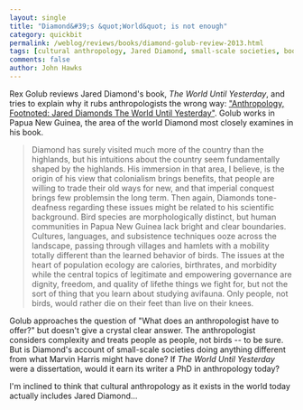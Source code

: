 ```yaml
---
layout: single 
title: "Diamond&#39;s &quot;World&quot; is not enough" 
category: quickbit
permalink: /weblog/reviews/books/diamond-golub-review-2013.html
tags: [cultural anthropology, Jared Diamond, small-scale societies, books, history of cultural anthropology] 
comments: false 
author: John Hawks 
---
```


Rex Golub reviews Jared Diamond's book, <em>The World Until Yesterday</em>, and tries to explain why it rubs anthropologists the wrong way: <a href="http://theappendix.net/issues/2013/4/anthropology-footnoted-jared-diamonds-the-world-until-yesterday">"Anthropology, Footnoted: Jared Diamonds The World Until Yesterday"</a>. Golub works in Papua New Guinea, the area of the world Diamond most closely examines in his book. 

<blockquote>Diamond has surely visited much more of the country than the highlands, but his intuitions about the country seem fundamentally shaped by the highlands. His immersion in that area, I believe, is the origin of his view that colonialism brings benefits, that people are willing to trade their old ways for new, and that imperial conquest brings few problemsin the long term. Then again, Diamonds tone-deafness regarding these issues might be related to his scientific background. Bird species are morphologically distinct, but human communities in Papua New Guinea lack bright and clear boundaries. Cultures, languages, and subsistence techniques ooze across the landscape, passing through villages and hamlets with a mobility totally different than the learned behavior of birds. The issues at the heart of population ecology are calories, birthrates, and morbidity while the central topics of legitimate and empowering governance are dignity, freedom, and quality of lifethe things we fight for, but not the sort of thing that you learn about studying avifauna. Only people, not birds, would rather die on their feet than live on their knees.</blockquote>

Golub approaches the question of "What does an anthropologist have to offer?" but doesn't give a crystal clear answer. The anthropologist considers complexity and treats people as people, not birds -- to be sure. But is Diamond's account of small-scale societies doing anything different from what Marvin Harris might have done? If <em>The World Until Yesterday</em> were a dissertation, would it earn its writer a PhD in anthropology today? 

I'm inclined to think that cultural anthropology as it exists in the world today actually includes Jared Diamond...


